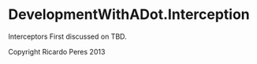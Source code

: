 DevelopmentWithADot.Interception
=================================================

Interceptors
First discussed on TBD.

Copyright Ricardo Peres 2013